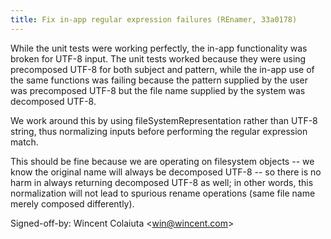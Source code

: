 ```yaml
---
title: Fix in-app regular expression failures (REnamer, 33a0178)
---
```


While the unit tests were working perfectly, the in-app functionality was broken for UTF-8 input. The unit tests worked because they were using precomposed UTF-8 for both subject and pattern, while the in-app use of the same functions was failing because the pattern supplied by the user was precomposed UTF-8 but the file name supplied by the system was decomposed UTF-8.

We work around this by using fileSystemRepresentation rather than UTF-8 string, thus normalizing inputs before performing the regular expression match.

This should be fine because we are operating on filesystem objects -- we know the original name will always be decomposed UTF-8 -- so there is no harm in always returning decomposed UTF-8 as well; in other words, this normalization will not lead to spurious rename operations (same file name merely composed differently).

Signed-off-by: Wincent Colaiuta &lt;win@wincent.com&gt;
